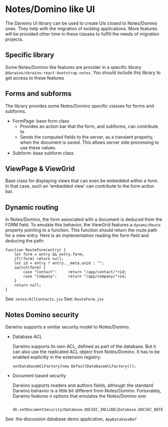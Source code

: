 # Notes/Domino like UI

The Darwino UI library can be used to create UIs closed to Notes/Domino ones. They help with the migration of existing applications.
More features will be provided other time in these classes to fulfill the needs of migration projects.

## Specific library
Some Notes/Domino like features are provider in a specific library `@darwino/darwino-react-bootstrap-notes`. You should include this library to get access to these features

## Forms and subforms
The library provides some Notes/Domino specific classes for forms and subforms.
- FormPage: base form class
    - Provides an action bar that the form, and subforms, can contribute to
    - Sends the computed fields to the server, as a transient property, when the document is saved. This allows server side processing to use these values.
- Subform: base subform class

## ViewPage & ViewGrid
Base class for displaying views that can even be embedded within a form. In that case, such an 'embedded view' can contribute to the form action bar.

## Dynamic routing
In Notes/Domino, the form associated with a document is deduced from the FORM field. To emulate this behavior, the ViewGrid features a `dynamicRoute` property pointing to a function. This function should return the route path for a view entry. Here is an implementation reading the form field and deducing the path:

    function RouteForm(entry) {
        let form = entry && entry.form;
        if(!form) return null;
        let id = entry ? entry.__meta.unid : "";
        switch(form) {
            case "Contact":     return "/app/contact/"+id;
            case "Company":     return "/app/company/"+id;
        }
        return null;
    }

See: `notes/AllContacts.jsx`
See: `RouteForm.jsx`

## Notes Domino security
Darwino supports a similar security model to Notes/Domino.

- Database ACL

  Darwino supports its own ACL, defined as part of the database. But it can also use the replicated ACL object from Notes/Domino. It has to be enabled explicitly in the extension registry:
  
      setDatabaseACLFactory(new DefaultDatabaseACLFactory());

- Document based security

  Darwino supports readers and authors fields, although the standard Darwino behavior is a little bit different from Notes/Domino. Fortunately, Darwino features n options that emulates the Notes/Domino one:

        db.setDocumentSecurity(Database.DOCSEC_INCLUDE|Database.DOCSEC_NOTESLIKE);

See: the discussion database demo application, `AppDatabaseDef`
